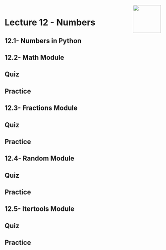 <img align="right" width="90" height="90" src="https://github.com/cs-MohamedAyman/Computer-Science-Textbooks/blob/master/logos/python.jpg">

# Lecture 12 - Numbers
## 12.1- Numbers in Python
## 12.2- Math Module
## Quiz
## Practice
## 12.3- Fractions Module
## Quiz
## Practice
## 12.4- Random Module
## Quiz
## Practice
## 12.5- Itertools Module
## Quiz
## Practice
